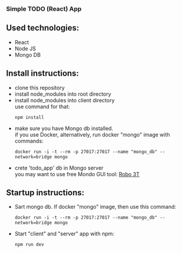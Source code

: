### Simple TODO (React) App

## Used technologies:
- React
- Node JS
- Mongo DB

## Install instructions:
- clone this repository
- install node_modules into root directory
- install node_modules into client directory\
	use command for that:
	```
	npm install
	```
- make sure you have Mongo db installed.\
	if you use Docker, alternatively, run docker "mongo" image with commands:
	```
	docker run -i -t --rm -p 27017:27017 --name "mongo_db" --network=bridge mongo
	```
- crete 'todo_app' db in Mongo server\
  you may want to use free Mondo GUI tool: [Robo 3T](https://robomongo.org/download)
  
## Startup instructions:
- Sart mongo db. If docker "mongo" image, then use this command:
	```
	docker run -i -t --rm -p 27017:27017 --name "mongo_db" --network=bridge mongo
	```
- Start "client" and "server" app with npm:
	```
	npm run dev
	```